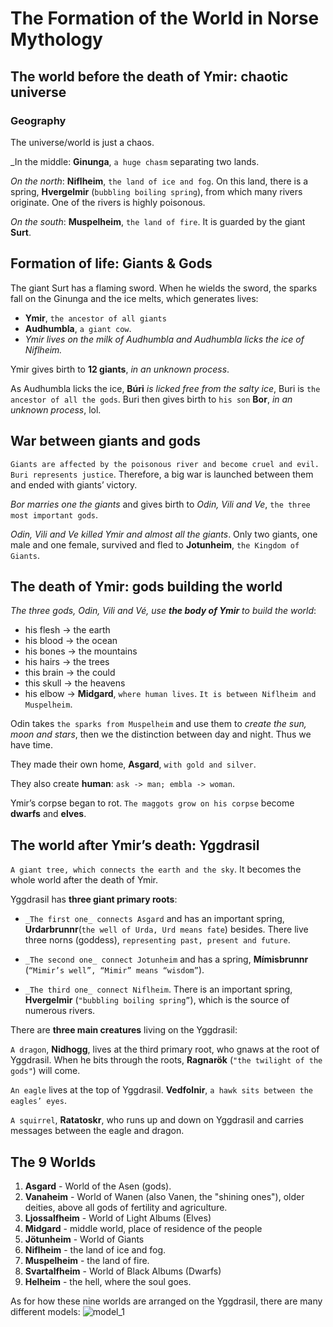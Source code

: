 # The Formation of the World in Norse Mythology

## The world before the death of Ymir: chaotic universe

### Geography

The universe/world is just a chaos. 

_In the middle: **Ginunga**, `a huge chasm` separating two lands.

_On the north_: **Niflheim**, `the land of ice and fog`. On this land, there is a spring, **Hvergelmir** (`bubbling boiling spring`), from which many rivers originate. One of the rivers is highly poisonous.

_On the south_: **Muspelheim**, `the land of fire`. It is guarded by the giant **Surt**. 

## Formation of life: Giants & Gods

The giant Surt has a flaming sword. When he wields the sword, the sparks fall on the Ginunga and the ice melts, which generates lives: 
* **Ymir**, `the ancestor of all giants`
* **Audhumbla**, `a giant cow`. 
* _Ymir lives on the milk of Audhumbla and Audhumbla licks the ice of Niflheim._

Ymir gives birth to **12 giants**, _in an unknown process_.

As Audhumbla licks the ice, **Búri** _is licked free from the salty ice_, Buri is `the ancestor of all the gods`. Buri then gives birth 
to `his son` **Bor**, _in an unknown process_, lol.

## War between giants and gods

`Giants are affected by the poisonous river and become cruel and evil. Buri represents justice`. Therefore, a big war is launched 
between them and ended with giants’ victory.

_Bor marries one the giants_ and gives birth to *Odin, Vili and Ve*, `the three most important gods`.

_Odin, Vili and Ve killed Ymir and almost all the giants_. Only two giants, one male and one female, survived and fled to **Jotunheim**, 
`the Kingdom of Giants`.

## The death of Ymir: gods building the world

_The three gods, Odin, Vili and Vé, use **the body of Ymir** to build the world_:

* his flesh -> the earth 
* his blood -> the ocean
* his bones -> the mountains
* his hairs -> the trees
* this brain -> the could 
* this skull -> the heavens
* his elbow -> **Midgard**, `where human lives`. `It is between Niflheim and Muspelheim`.

Odin takes `the sparks from Muspelheim` and use them to _create the sun, moon and stars_, then we the distinction between day and night. 
Thus we have time.

They made their own home, **Asgard**, `with gold and silver`.

They also create **human**: `ask -> man; embla -> woman`.

Ymir’s corpse began to rot. `The maggots grow on his corpse` become **dwarfs** and **elves**.

## The world after Ymir’s death: Yggdrasil

`A giant tree, which connects the earth and the sky`. It becomes the whole world after the death of Ymir.

Yggdrasil has **three giant primary roots**:

* `_The first one_ connects Asgard` and has an important spring, **Urdarbrunnr**(`the well of Urda, Urd means fate`) besides. There live three norns (goddess), `representing past, present and future`.

* `_The second one_ connect Jotunheim` and has a spring, **Mímisbrunnr** (`“Mimir’s well”, “Mimir” means “wisdom”`).

* `_The third one_ connect Niflheim`. There is an important spring, **Hvergelmir** (`"bubbling boiling spring”`), which is the source of 
numerous rivers.

There are **three main creatures** living on the Yggdrasil:

`A dragon`, **Nidhogg**, lives at the third primary root, who gnaws at the root of Yggdrasil. When he bits through the roots, 
**Ragnarök** (`"the twilight of the gods"`) will come.

`An eagle` lives at the top of Yggdrasil. **Vedfolnir**, `a hawk sits between the eagles’ eyes`.

`A squirrel`, **Ratatoskr**, who runs up and down on Yggdrasil and carries messages between the eagle and dragon.

## The 9 Worlds

1. **Asgard** - World of the Asen (gods).
2. **Vanaheim** - World of Wanen (also Vanen, the "shining ones"), older deities, above all gods of fertility and agriculture.
3. **Ljossalfheim** - World of Light Albums (Elves)
4. **Midgard** - middle world, place of residence of the people
5. **Jötunheim** - World of Giants
6. **Niflheim** - the land of ice and fog.
7. **Muspelheim** - the land of fire.
8. **Svartalfheim** - World of Black Albums (Dwarfs)
9. **Helheim** - the hell, where the soul goes.

As for how these nine worlds are arranged on the Yggdrasil, there are many different models:
![model_1](https://github.com/Ray-Fan/Mexico/blob/master/model_1.jpg)
